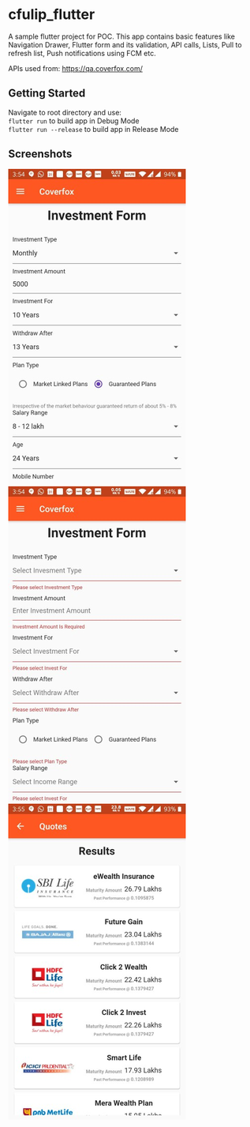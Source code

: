 # cfulip_flutter

A sample flutter project for POC.
This app contains basic features like Navigation Drawer, Flutter form and its validation, API calls, Lists, Pull to refresh list, Push notifications using FCM etc.

APIs used from: https://qa.coverfox.com/


## Getting Started

Navigate to root directory and use: <br/>
`flutter run` to build app in Debug Mode<br/>
`flutter run --release`  to build app in Release Mode


## Screenshots

![Flutter form][Flutter form]
![Flutter form validation][Flutter form validation]
![Results page][Results page]


[Flutter form]: https://github.com/ashish-r/ashish-r.github.io/blob/master/resources/repos/cfulip_flutter/screenshots/Screenshot_20190606-155438.jpg
[Flutter form validation]: https://github.com/ashish-r/ashish-r.github.io/blob/master/resources/repos/cfulip_flutter/screenshots/Screenshot_20190606-155450.jpg
[Results page]: https://github.com/ashish-r/ashish-r.github.io/blob/master/resources/repos/cfulip_flutter/screenshots/Screenshot_20190606-155524.jpg
